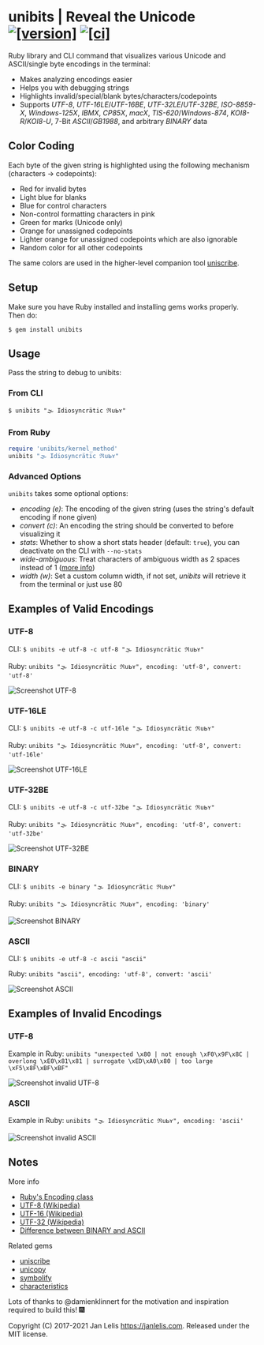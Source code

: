 # unibits | Reveal the Unicode [![[version]](https://badge.fury.io/rb/unibits.svg)](https://badge.fury.io/rb/unibits)  [![[ci]](https://github.com/janlelis/unibits/workflows/Test/badge.svg)](https://github.com/janlelis/unibits/actions?query=workflow%3ATest)

Ruby library and CLI command that visualizes various Unicode and ASCII/single byte encodings in the terminal:

- Makes analyzing encodings easier
- Helps you with debugging strings
- Highlights invalid/special/blank bytes/characters/codepoints
- Supports *UTF-8*, *UTF-16LE*/*UTF-16BE*, *UTF-32LE*/*UTF-32BE*, *ISO-8859-X*, *Windows-125X*, *IBMX*, *CP85X*, *macX*, *TIS-620*/*Windows-874*, *KOI8-R*/*KOI8-U*, 7-Bit *ASCII*/*GB1988*, and arbitrary *BINARY* data

## Color Coding

Each byte of the given string is highlighted using the following mechanism (characters -> codepoints):

- Red for invalid bytes
- Light blue for blanks
- Blue for control characters
- Non-control formatting characters in pink
- Green for marks (Unicode only)
- Orange for unassigned codepoints
- Lighter orange for unassigned codepoints which are also ignorable
- Random color for all other codepoints

The same colors are used in the higher-level companion tool [uniscribe](https://github.com/janlelis/uniscribe).

## Setup

Make sure you have Ruby installed and installing gems works properly. Then do:

```
$ gem install unibits
```

## Usage

Pass the string to debug to unibits:

### From CLI

```
$ unibits "🌫 Idio﻿syncrätic ℜսᖯʏ"
```

### From Ruby

```ruby
require 'unibits/kernel_method'
unibits "🌫 Idio﻿syncrätic ℜսᖯʏ"
```

### Advanced Options

`unibits` takes some optional options:

- *encoding (e)*: The encoding of the given string (uses the string's default encoding if none given)
- *convert (c)*: An encoding the string should be converted to before visualizing it
- *stats*: Whether to show a short stats header (default: `true`), you can deactivate on the CLI with `--no-stats`
- *wide-ambiguous*: Treat characters of ambiguous width as 2 spaces instead of 1 ([more info](https://github.com/janlelis/unicode-display_width))
- *width (w)*: Set a custom column width, if not set, *unibits* will retrieve it from the terminal or just use 80

## Examples of Valid Encodings
### UTF-8

CLI: `$ unibits -e utf-8 -c utf-8 "🌫 Idio﻿syncrätic ℜսᖯʏ"`

Ruby: `unibits "🌫 Idio﻿syncrätic ℜսᖯʏ", encoding: 'utf-8', convert: 'utf-8'`

![Screenshot UTF-8](/screenshots/utf-8.png?raw=true "UTF-8")

### UTF-16LE

CLI: `$ unibits -e utf-8 -c utf-16le "🌫 Idio﻿syncrätic ℜսᖯʏ"`

Ruby: `unibits "🌫 Idio﻿syncrätic ℜսᖯʏ", encoding: 'utf-8', convert: 'utf-16le'`

![Screenshot UTF-16LE](/screenshots/utf-16le.png?raw=true "UTF-16LE")

### UTF-32BE

CLI: `$ unibits -e utf-8 -c utf-32be "🌫 Idio﻿syncrätic ℜսᖯʏ"`

Ruby: `unibits "🌫 Idio﻿syncrätic ℜսᖯʏ", encoding: 'utf-8', convert: 'utf-32be'`

![Screenshot UTF-32BE](/screenshots/utf-32be.png?raw=true "UTF-32BE")

### BINARY

CLI: `$ unibits -e binary "🌫 Idio﻿syncrätic ℜսᖯʏ"`

Ruby: `unibits "🌫 Idio﻿syncrätic ℜսᖯʏ", encoding: 'binary'`

![Screenshot BINARY](/screenshots/binary.png?raw=true "BINARY")

### ASCII

CLI: `$ unibits -e utf-8 -c ascii "ascii"`

Ruby: `unibits "ascii", encoding: 'utf-8', convert: 'ascii'`

![Screenshot ASCII](/screenshots/ascii.png?raw=true "ASCII")

## Examples of Invalid Encodings
### UTF-8

Example in Ruby: `unibits "unexpected \x80 | not enough \xF0\x9F\x8C | overlong \xE0\x81\x81 | surrogate \xED\xA0\x80 | too large \xF5\x8F\xBF\xBF"`

![Screenshot invalid UTF-8](/screenshots/utf-8.invalid.png?raw=true "Invalid UTF-8")

### ASCII

Example in Ruby: `unibits "🌫 Idio﻿syncrätic ℜսᖯʏ", encoding: 'ascii'`

![Screenshot invalid ASCII](/screenshots/ascii.invalid.png?raw=true "Invalid ASCII")

## Notes

More info

- [Ruby's Encoding class](https://ruby-doc.org/core/Encoding.html)
- [UTF-8 (Wikipedia)](https://en.wikipedia.org/wiki/UTF-8#Description)
- [UTF-16 (Wikipedia)](https://en.wikipedia.org/wiki/UTF-16#Description)
- [UTF-32 (Wikipedia)](https://en.wikipedia.org/wiki/UTF-32)
- [Difference between BINARY and ASCII](http://idiosyncratic-ruby.com/56-us-ascii-8bit.html)

Related gems

- [uniscribe](https://github.com/janlelis/uniscribe)
- [unicopy](https://github.com/janlelis/unicopy)
- [symbolify](https://github.com/janlelis/symbolify)
- [characteristics](https://github.com/janlelis/characteristics)

Lots of thanks to @damienklinnert for the motivation and inspiration required to build this! 🎆

Copyright (C) 2017-2021 Jan Lelis <https://janlelis.com>. Released under the MIT license.
